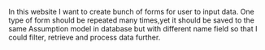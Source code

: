 In this website I want to create bunch of forms for user to input data.
One type of form should be repeated many times,yet it should be saved
to the same Assumption model in database but with different name field
so that I could filter, retrieve and process data further.